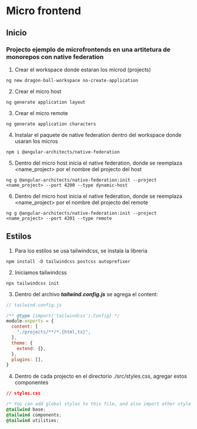 # Micro frontend
## Inicio
### Projecto ejemplo de microfrontends en una artitetura de monorepos con native federation

1. Crear el workspace donde estaran los microd (projects)
```shell
ng new dragon-ball-workspace no-create-application
```

2. Crear el micro host
```shell
ng generate application layout
```

3. Crear el micro remote
```shell
ng generate application characters
```

4. Instalar el paquete de native federation dentro del workspace donde usaran los micros
```shell
npm i @angular-architects/native-federation
```

5. Dentro del micro host inicia el native federation, donde se reemplaza <name_project> por el nombre del projecto del host
```shell
ng g @angular-architects/native-federation:init --project <name_project> --port 4200 --type dynamic-host
```


6. Dentro del micro host inicia el native federation, donde se reemplaza <name_project> por el nombre del projecto del remote
```shell
ng g @angular-architects/native-federation:init --project <name_project> --port 4201 --type remote
```

## Estilos
1. Para los estilos se usa tailwindcss, se instala la libreria
```shell
npm install -D tailwindcss postcss autoprefixer
```

2. Iniciamos tailwindcss
```shell
npx tailwindcss init
```

3. Dentro del archivo ***tailwind.config.js*** se agrega el content:
```js
// tailwind.config.js

/** @type {import('tailwindcss').Config} */
module.exports = {
  content: [
    "./projects/**/*.{html,ts}",
  ],
  theme: {
    extend: {},
  },
  plugins: [],
}
```

4. Dentro de cada projecto en el directorio ./src/styles.css, agregar estos componentes
```css
// styles.css

/* You can add global styles to this file, and also import other style files */
@tailwind base;
@tailwind components;
@tailwind utilities;
```
